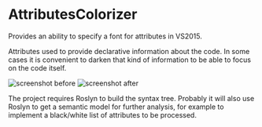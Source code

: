 # AttributesColorizer
Provides an ability to specify a font for attributes in VS2015.

Attributes used to provide declarative information about the code.
In some cases it is convenient to darken that kind of information to be able to focus on the code itself.

![screenshot before](https://github.com/t-denis/DarkAttributes/blob/master/Content/screenshot-before.png)
![screenshot after](https://github.com/t-denis/DarkAttributes/blob/master/Content/screenshot-after.png)

The project requires Roslyn to build the syntax tree. Probably it will also use Roslyn to get a semantic model for further analysis, for example to implement a black/white list of attributes to be processed.
